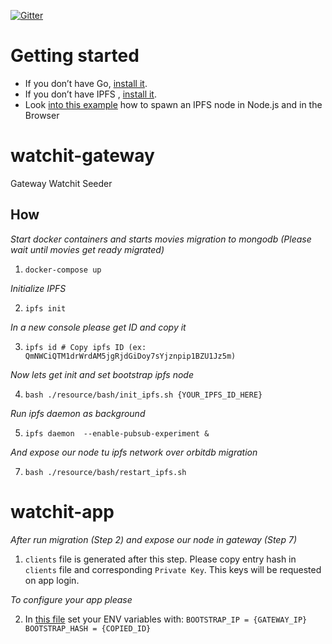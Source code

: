 [![Gitter](https://badges.gitter.im/watchit-app/community.svg)](https://gitter.im/watchit-app/community?utm_source=badge&utm_medium=badge&utm_campaign=pr-badge)

# Getting started
* If you don’t have Go, [install it](https://golang.org/doc/install).
* If you don’t have IPFS , [install it](https://docs.ipfs.io/install/).
* Look [into this example](https://mrh.io/2018-01-24-pushing-limits-ipfs-orbitdb/) how to spawn an IPFS node in Node.js and in the Browser



# watchit-gateway
Gateway Watchit Seeder

## How

*Start docker containers and starts movies migration to mongodb (Please wait until movies get ready migrated)*

1) `docker-compose up`

*Initialize IPFS*

2) `ipfs init`

*In a new console please get ID and copy it*

3) `ipfs id # Copy ipfs ID (ex: QmNWCiQTM1drWrdAM5jgRjdGiDoy7sYjznpip1BZU1Jz5m)`

*Now lets get init and set bootstrap ipfs node*

4) `bash ./resource/bash/init_ipfs.sh {YOUR_IPFS_ID_HERE}`

*Run ipfs daemon as background*

5) `ipfs daemon  --enable-pubsub-experiment &`

*And expose our node tu ipfs network over orbitdb migration*

7) `bash ./resource/bash/restart_ipfs.sh`


# watchit-app

*After run migration (Step 2) and expose our node in gateway (Step 7)*

1) `clients` file is generated after this step. Please copy entry hash in `clients` file and corresponding `Private Key`. This keys will be requested on app login. 

*To configure your app please*

2) In [this file](https://github.com/ZorrillosDev/watchit-desktop/blob/master/public/lib/settings/orbit.js) set your ENV variables with: `BOOTSTRAP_IP = {GATEWAY_IP} BOOTSTRAP_HASH = {COPIED_ID}`



